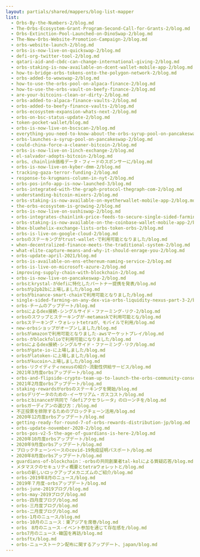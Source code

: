 ```yaml
---
layout: partials/shared/mappers/blog-list-mapper
list:
  - Orbs-By-the-Numbers-2/blog.md
  - The-Orbs-Ecosystem-Grant-Program-Second-Call-for-Grants-2/blog.md
  - Orbs-Extinction-Pool-Launched-on-DinoSwap-2/blog.md
  - The-New-Orbs-Website-Promotion-Campaign-2/blog.md
  - orbs-website-launch-2/blog.md
  - orbs-is-now-live-on-quickswap-2/blog.md
  - defi-org-twitter-tool-2/blog.md
  - qatari-aid-and-cbdc-can-change-international-giving-2/blog.md
  - orbs-staking-is-now-available-on-dcent-wallet-mobile-app-2/blog.md
  - how-to-bridge-orbs-tokens-onto-the-polygon-network-2/blog.md
  - orbs-added-to-wowswap-2/blog.md
  - how-to-use-the-orbs-pool-on-alpaca-finance-2/blog.md
  - how-to-use-the-orbs-vault-on-beefy-finance-2/blog.md
  - are-your-bitcoins-clean-or-dirty-2/blog.md
  - orbs-added-to-alpaca-finance-vaults-2/blog.md
  - orbs-added-to-beefy-finance-vaults-2/blog.md
  - orbs-ecosystem-expansion-whats-next-2/blog.md
  - orbs-on-bsc-status-update-2/blog.md
  - token-pocket-wallet/blog.md
  - orbs-is-now-live-on-bscscan-2/blog.md
  - everything-you-need-to-know-about-the-orbs-syrup-pool-on-pancakeswap-2/blog.md
  - orbs-launches-a-syrup-pool-on-pancakeswap-2/blog.md
  - could-china-force-a-cleaner-bitcoin-2/blog.md
  - orbs-is-now-live-on-1inch-exchange-2/blog.md
  - el-salvador-adopts-bitcoin-2/blog.md
  - orbs、chainlink価格データ・フィードのスポンサーに/blog.md
  - orbs-is-now-live-on-kyber-dmm-2/blog.md
  - tracking-gaza-terror-funding-2/blog.md
  - response-to-krugmans-column-in-nyt-2/blog.md
  - orbs-pos-info-app-is-now-launched-3/blog.md
  - orbs-integrated-with-the-graph-protocol-thegraph-com-2/blog.md
  - understanding-bitcoin-mixers-2/blog.md
  - orbs-staking-is-now-available-on-myetherwallet-mobile-app-2/blog.md
  - the-orbs-ecosystem-is-growing-2/blog.md
  - orbs-is-now-live-on-sushiswap-2/blog.md
  - orbs-integrates-chainlink-price-feeds-to-secure-single-sided-farming-against-flash-loan-attacks-2/blog.md
  - orbs-staking-is-now-available-on-the-coinbase-wallet-mobile-app-2/blog.md
  - bhex-bluehelix-exchange-lists-orbs-token-orbs-2/blog.md
  - orbs-is-live-on-google-cloud-2/blog.md
  - orbsのステーキングがtrust-wallet-で利用可能となりました/blog.md
  - when-decentralized-finance-meets-the-traditional-system-2/blog.md
  - what-elite-capture-means-and-why-it-should-enrage-you-2/blog.md
  - orbs-update-april-2021/blog.md
  - orbs-is-available-on-ens-ethereum-naming-service-2/blog.md
  - orbs-is-live-on-microsoft-azure-2/blog.md
  - improving-supply-chain-with-blockchain-2/blog.md
  - orbs-is-now-live-on-pancakeswap-2/blog.md
  - orbsとkrystal-がdefiに特化したパートナー提携を発表/blog.md
  - orbsがp2pb2bに上場しました/blog.md
  - orbsがbinance-smart-chainで利用可能となりました/blog.md
  - single-sided-farming-on-any-dex-via-orbs-liquidity-nexus-part-3-2/blog.md
  - orbs-チームのアップデート/blog.md
  - orbsによるdex接続-シングルサイド・ファーミング-リク-2/blog.md
  - orbsのスワップとステーキングが-metamaskで利用可能とな/blog.md
  - orbsステーキング・ウォレットtetraが、モバイルで利用/blog.md
  - new-orbsショップがオープンしました/blog.md
  - orbsがamazonで利用可能となりました-awsマーケットプレイ/blog.md
  - orbs-がblockfolioで利用可能になりました/blog.md
  - orbsによるdex接続-シングルサイド・ファーミング-リク/blog.md
  - orbsがgate-io-に上場しました/blog.md
  - orbsがlatoken-に上場しました/blog.md
  - orbsがkucoinへ上場しました/blog.md
  - orbs-リクイディティnexusの紹介-流動性供給サービス/blog.md
  - 2021年3月度orbsアップデート/blog.md
  - orbs-and-flipside-crypto-team-up-to-launch-the-orbs-community-console-2/blog.md
  - 2021年2月度orbsアップデート/blog.md
  - staking-rewardsがorbsのステーキングを開始/blog.md
  - orbsデリゲータのための-イーサリアム・ガスコスト/blog.md
  - orbsとbinanceが共同で「defiアクセラレータ」のローンチを/blog.md
  - orbsガーディアンの選び方：/blog.md
  - 不正投票を排除するためのブロックチェーン活用/blog.md
  - 2020年12月度orbsアップデート/blog.md
  - getting-ready-for-round-7-of-orbs-rewards-distribution-jp/blog.md
  - orbs-update-november-2020-2/blog.md
  - orbs-pos-v2-5-the-age-of-guardians-is-here-2/blog.md
  - 2020年10月度orbsアップデート/blog.md
  - 2020年9月度orbsアップデート/blog.md
  - ブロックチェーンベースのcovid-19免疫証明パスポート/blog.md
  - 2020年8月度orbsアップデート/blog.md
  - guardians-of-blockchain：-orbsの共同創業者tal-kolによる質疑応答/blog.md
  - メタマスクのセキュリティ概要とtetraウォレットと/blog.md
  - orbsの新しいロックアップメカニズムのご紹介/blog.md
  - orbs-2019年8月のニュース/blog.md
  - 2019年７月度-orbsアップデート/blog.md
  - orbs-june-2019ブログ/blog.md
  - orbs-may-2019ブログ/blog.md
  - orbs-四月度ブログ/blog.md
  - orbs-三月度ブログ/blog.md
  - orbs-二月度ブログ/blog.md
  - orbs-1月のニュース/blog.md
  - orbs-10月のニュース：東アジアを席巻/blog.md
  - orbs　8月のニュース-イベント参加を通じて存在感を/blog.md
  - orbs7月のニュース-韓国を再訪/blog.md
  - orbsftx/blog.md
  - orbs-ニューストークン配布に関するアップデート、japan/blog.md
---
```

